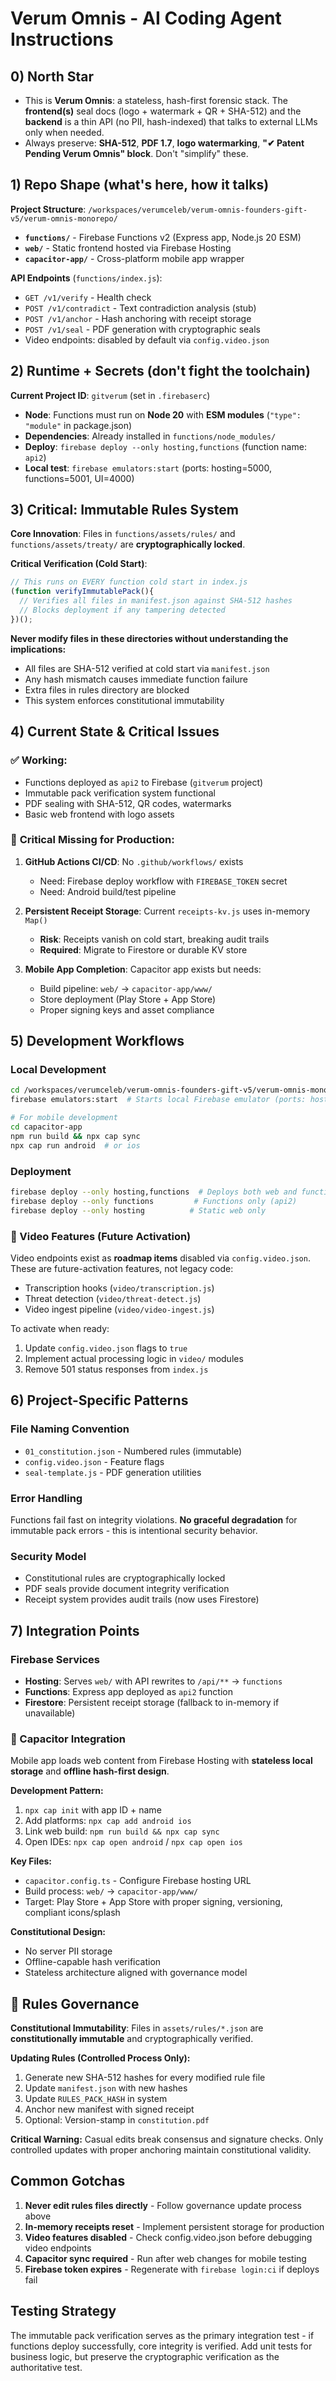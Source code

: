 # Verum Omnis - AI Coding Agent Instructions

## 0) North Star

* This is **Verum Omnis**: a stateless, hash-first forensic stack. The **frontend(s)** seal docs (logo + watermark + QR + SHA-512) and the **backend** is a thin API (no PII, hash-indexed) that talks to external LLMs only when needed.
* Always preserve: **SHA-512**, **PDF 1.7**, **logo watermarking**, **"✔ Patent Pending Verum Omnis" block**. Don't "simplify" these.

## 1) Repo Shape (what's here, how it talks)

**Project Structure**: `/workspaces/verumceleb/verum-omnis-founders-gift-v5/verum-omnis-monorepo/`

- **`functions/`** - Firebase Functions v2 (Express app, Node.js 20 ESM)
- **`web/`** - Static frontend hosted via Firebase Hosting  
- **`capacitor-app/`** - Cross-platform mobile app wrapper

**API Endpoints** (`functions/index.js`):
- `GET /v1/verify` - Health check
- `POST /v1/contradict` - Text contradiction analysis (stub)
- `POST /v1/anchor` - Hash anchoring with receipt storage  
- `POST /v1/seal` - PDF generation with cryptographic seals
- Video endpoints: disabled by default via `config.video.json`

## 2) Runtime + Secrets (don't fight the toolchain)

**Current Project ID**: `gitverum` (set in `.firebaserc`)

* **Node**: Functions must run on **Node 20** with **ESM modules** (`"type": "module"` in package.json)
* **Dependencies**: Already installed in `functions/node_modules/` 
* **Deploy**: `firebase deploy --only hosting,functions` (function name: `api2`)
* **Local test**: `firebase emulators:start` (ports: hosting=5000, functions=5001, UI=4000)

## 3) Critical: Immutable Rules System

**Core Innovation**: Files in `functions/assets/rules/` and `functions/assets/treaty/` are **cryptographically locked**.

**Critical Verification (Cold Start)**:
```javascript
// This runs on EVERY function cold start in index.js
(function verifyImmutablePack(){
  // Verifies all files in manifest.json against SHA-512 hashes
  // Blocks deployment if any tampering detected
})();
```

**Never modify files in these directories without understanding the implications:**
- All files are SHA-512 verified at cold start via `manifest.json`
- Any hash mismatch causes immediate function failure  
- Extra files in rules directory are blocked
- This system enforces constitutional immutability

## 4) Current State & Critical Issues

### ✅ **Working**:
- Functions deployed as `api2` to Firebase (`gitverum` project)
- Immutable pack verification system functional
- PDF sealing with SHA-512, QR codes, watermarks
- Basic web frontend with logo assets

### 🚨 **Critical Missing for Production**:

1. **GitHub Actions CI/CD**: No `.github/workflows/` exists
   - Need: Firebase deploy workflow with `FIREBASE_TOKEN` secret
   - Need: Android build/test pipeline

2. **Persistent Receipt Storage**: Current `receipts-kv.js` uses in-memory `Map()`
   - **Risk**: Receipts vanish on cold start, breaking audit trails
   - **Required**: Migrate to Firestore or durable KV store

3. **Mobile App Completion**: Capacitor app exists but needs:
   - Build pipeline: `web/` → `capacitor-app/www/`
   - Store deployment (Play Store + App Store)
   - Proper signing keys and asset compliance

## 5) Development Workflows

### Local Development
```bash
cd /workspaces/verumceleb/verum-omnis-founders-gift-v5/verum-omnis-monorepo
firebase emulators:start  # Starts local Firebase emulator (ports: hosting=5000, functions=5001, UI=4000)

# For mobile development  
cd capacitor-app
npm run build && npx cap sync
npx cap run android  # or ios
```

### Deployment
```bash
firebase deploy --only hosting,functions  # Deploys both web and functions
firebase deploy --only functions         # Functions only (api2)
firebase deploy --only hosting          # Static web only
```

### 🎥 Video Features (Future Activation)
Video endpoints exist as **roadmap items** disabled via `config.video.json`. These are future-activation features, not legacy code:
- Transcription hooks (`video/transcription.js`)
- Threat detection (`video/threat-detect.js`) 
- Video ingest pipeline (`video/video-ingest.js`)

To activate when ready:
1. Update `config.video.json` flags to `true`
2. Implement actual processing logic in `video/` modules
3. Remove 501 status responses from `index.js`

## 6) Project-Specific Patterns

### File Naming Convention
- `01_constitution.json` - Numbered rules (immutable)
- `config.video.json` - Feature flags
- `seal-template.js` - PDF generation utilities

### Error Handling
Functions fail fast on integrity violations. **No graceful degradation** for immutable pack errors - this is intentional security behavior.

### Security Model
- Constitutional rules are cryptographically locked
- PDF seals provide document integrity verification
- Receipt system provides audit trails (now uses Firestore)

## 7) Integration Points

### Firebase Services
- **Hosting**: Serves `web/` with API rewrites to `/api/**` → `functions`
- **Functions**: Express app deployed as `api2` function
- **Firestore**: Persistent receipt storage (fallback to in-memory if unavailable)

### 📱 Capacitor Integration
Mobile app loads web content from Firebase Hosting with **stateless local storage** and **offline hash-first design**.

**Development Pattern:**
1. `npx cap init` with app ID + name
2. Add platforms: `npx cap add android ios`
3. Link web build: `npm run build && npx cap sync`
4. Open IDEs: `npx cap open android` / `npx cap open ios`

**Key Files:**
- `capacitor.config.ts` - Configure Firebase hosting URL
- Build process: `web/` → `capacitor-app/www/`
- Target: Play Store + App Store with proper signing, versioning, compliant icons/splash

**Constitutional Design:**
- No server PII storage
- Offline-capable hash verification
- Stateless architecture aligned with governance model

## 📜 Rules Governance

**Constitutional Immutability**: Files in `assets/rules/*.json` are **constitutionally immutable** and cryptographically verified.

**Updating Rules (Controlled Process Only):**
1. Generate new SHA-512 hashes for every modified rule file
2. Update `manifest.json` with new hashes
3. Update `RULES_PACK_HASH` in system
4. Anchor new manifest with signed receipt
5. Optional: Version-stamp in `constitution.pdf`

**Critical Warning:** Casual edits break consensus and signature checks. Only controlled updates with proper anchoring maintain constitutional validity.

## Common Gotchas

1. **Never edit rules files directly** - Follow governance update process above
2. **In-memory receipts reset** - Implement persistent storage for production  
3. **Video features disabled** - Check config.video.json before debugging video endpoints
4. **Capacitor sync required** - Run after web changes for mobile testing
5. **Firebase token expires** - Regenerate with `firebase login:ci` if deploys fail

## Testing Strategy

The immutable pack verification serves as the primary integration test - if functions deploy successfully, core integrity is verified. Add unit tests for business logic, but preserve the cryptographic verification as the authoritative test.
